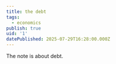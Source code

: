 ```yaml
---
title: the debt
tags:
  - economics
publish: true
uid: '1'
datePublished: 2025-07-29T16:28:00.000Z
---
```


The note is about debt.





